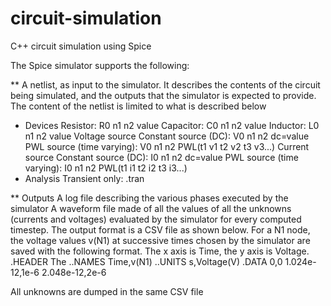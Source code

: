 # circuit-simulation
C++ circuit simulation using Spice

The Spice simulator supports the following:

** A netlist, as input to the simulator. It describes the contents of the circuit being simulated, and the outputs that the simulator is expected to provide. The content of the netlist is limited to what is described below
* Devices
Resistor: R0 n1 n2 value
Capacitor: C0 n1 n2 value
Inductor: L0 n1 n2 value
Voltage source
Constant source (DC): V0 n1 n2 dc=value
PWL source (time varying): V0 n1 n2 PWL(t1 v1 t2 v2 t3 v3...)
Current source
Constant source (DC): I0 n1 n2 dc=value
PWL source (time varying): I0 n1 n2 PWL(t1 i1 t2 i2 t3 i3...)
* Analysis
Transient only: .tran <tstep> <tstop>

** Outputs
A log file describing the various phases executed by the simulator
A waveform file made of all the values of all the unknowns (currents and voltages) evaluated by the simulator for every computed timestep. 
The output format is a CSV file as shown below.
For a N1 node, the voltage values v(N1) at successive times chosen by the simulator are saved with the following format. The x axis is Time, the y axis is Voltage.
.HEADER
The 
..NAMES
Time,v(N1)
..UNITS
s,Voltage(V)
.DATA
0,0
1.024e-12,1e-6
2.048e-12,2e-6

All unknowns are dumped in the same CSV file
